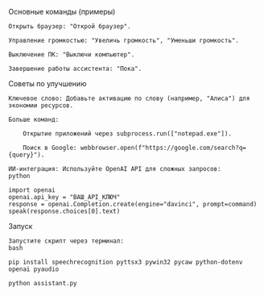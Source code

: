 Основные команды (примеры)

    Открыть браузер: "Открой браузер".

    Управление громкостью: "Увеличь громкость", "Уменьши громкость".

    Выключение ПК: "Выключи компьютер".

    Завершение работы ассистента: "Пока".

Советы по улучшению

    Ключевое слово: Добавьте активацию по слову (например, "Алиса") для экономии ресурсов.

    Больше команд:

        Открытие приложений через subprocess.run(["notepad.exe"]).

        Поиск в Google: webbrowser.open(f"https://google.com/search?q={query}").

    ИИ-интеграция: Используйте OpenAI API для сложных запросов:
    python

    import openai
    openai.api_key = "ВАШ_API_КЛЮЧ"
    response = openai.Completion.create(engine="davinci", prompt=command)
    speak(response.choices[0].text)

Запуск

    Запустите скрипт через терминал:
    bash

    pip install speechrecognition pyttsx3 pywin32 pycaw python-dotenv openai pyaudio

    python assistant.py
